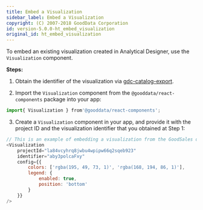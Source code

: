 ```yaml
---
title: Embed a Visualization
sidebar_label: Embed a Visualization
copyright: (C) 2007-2018 GoodData Corporation
id: version-5.0.0-ht_embed_visualization
original_id: ht_embed_visualization
---
```


To embed an existing visualization created in Analytical Designer, use the `Visualization` component.

**Steps:**

1. Obtain the identifier of the visualization via [gdc-catalog-export](gdc-catalog-export.md).

2. Import the `Visualization` component from the `@gooddata/react-components` package into your app:

```javascript
import{ Visualization } from'@gooddata/react-components';
```

3. Create a `Visualization` component in your app, and provide it with the project ID and the visualization identifier that you obtained at Step 1:

```javascript
// This is an example of embedding a visualization from the GoodSales demo project.
<Visualization
    projectId="la84vcyhrq8jwbu4wpipw66q2sqeb923"
    identifier="aby3polcaFxy"
    config={{
        colors: ['rgba(195, 49, 73, 1)', 'rgba(168, 194, 86, 1)'],
        legend: {
            enabled: true,
            position: 'bottom'
        }
    }}
/>
```
